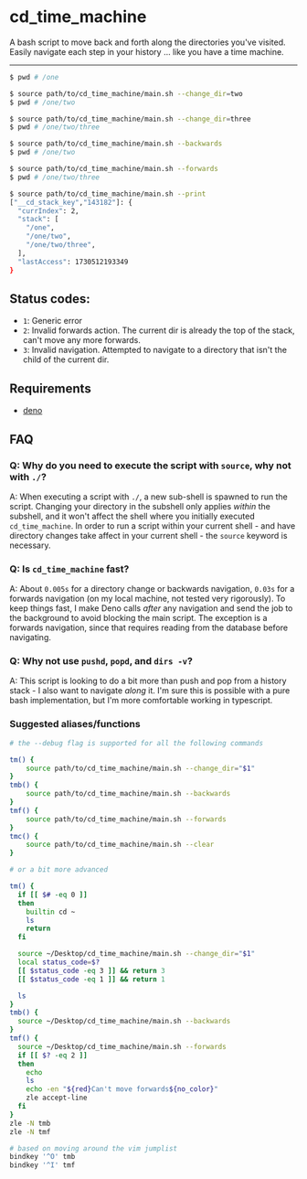 # cd_time_machine

A bash script to move back and forth along the directories you've visited. Easily navigate each step in your history ...
like you have a time machine.

---

```bash
$ pwd # /one

$ source path/to/cd_time_machine/main.sh --change_dir=two
$ pwd # /one/two

$ source path/to/cd_time_machine/main.sh --change_dir=three
$ pwd # /one/two/three

$ source path/to/cd_time_machine/main.sh --backwards
$ pwd # /one/two

$ source path/to/cd_time_machine/main.sh --forwards
$ pwd # /one/two/three

$ source path/to/cd_time_machine/main.sh --print
["__cd_stack_key","143182"]: {
  "currIndex": 2,
  "stack": [
    "/one",
    "/one/two",
    "/one/two/three",
  ],
  "lastAccess": 1730512193349
}
```

## Status codes:

- `1`: Generic error
- `2`: Invalid forwards action. The current dir is already the top of the stack, can't move any more forwards.
- `3`: Invalid navigation. Attempted to navigate to a directory that isn't the child of the current dir.

## Requirements

- [deno](https://docs.deno.com/runtime/#install-deno)

## FAQ

### Q: Why do you need to execute the script with `source`, why not with `./`?

A: When executing a script with `./`, a new sub-shell is spawned to run the script. Changing your directory in the
subshell only applies _within_ the subshell, and it won't affect the shell where you initially executed
`cd_time_machine`. In order to run a script within your current shell - and have directory changes take affect in your
current shell - the `source` keyword is necessary.

### Q: Is `cd_time_machine` fast?

A: About `0.005s` for a directory change or backwards navigation, `0.03s` for a forwards navigation (on my local
machine, not tested very rigorously). To keep things fast, I make Deno calls _after_ any navigation and send the job to
the background to avoid blocking the main script. The exception is a forwards navigation, since that requires reading
from the database before navigating.

### Q: Why not use `pushd`, `popd`, and `dirs -v`?

A: This script is looking to do a bit more than push and pop from a history stack - I also want to navigate _along_ it.
I'm sure this is possible with a pure bash implementation, but I'm more comfortable working in typescript.

### Suggested aliases/functions

```bash
# the --debug flag is supported for all the following commands

tm() {
    source path/to/cd_time_machine/main.sh --change_dir="$1"
}
tmb() {
    source path/to/cd_time_machine/main.sh --backwards
}
tmf() {
    source path/to/cd_time_machine/main.sh --forwards
}
tmc() {
    source path/to/cd_time_machine/main.sh --clear
}

# or a bit more advanced

tm() {
  if [[ $# -eq 0 ]]
  then
    builtin cd ~
    ls
    return
  fi

  source ~/Desktop/cd_time_machine/main.sh --change_dir="$1"
  local status_code=$?
  [[ $status_code -eq 3 ]] && return 3
  [[ $status_code -eq 1 ]] && return 1

  ls
}
tmb() {
  source ~/Desktop/cd_time_machine/main.sh --backwards
}
tmf() {
  source ~/Desktop/cd_time_machine/main.sh --forwards
  if [[ $? -eq 2 ]]
  then
    echo
    ls
    echo -en "${red}Can't move forwards${no_color}"
    zle accept-line
  fi
}
zle -N tmb
zle -N tmf

# based on moving around the vim jumplist
bindkey '^O' tmb
bindkey '^I' tmf
```
